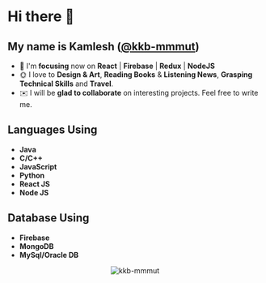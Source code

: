 # Hi there 👋

## My name is Kamlesh ([**@kkb-mmmut**](https://kkb-mmmut.github.io/kamlesh_portfolio/))

- 🎯 I'm **focusing** now on **React** | **Firebase** | **Redux** | **NodeJS**
- 🌞 I love to **Design & Art**, **Reading Books** & **Listening News**, **Grasping Technical Skills** and **Travel**.
- ✉️ I will be **glad to collaborate** on interesting projects. Feel free to write me. 
 
## Languages Using
- **Java**
- **C/C++**
- **JavaScript**
- **Python**
- **React JS**
- **Node JS**
## Database Using
- **Firebase**
- **MongoDB**
- **MySql/Oracle DB**


<p align="center"> <img src="https://komarev.com/ghpvc/?username=kkb-mmmut&label=Profile%20views&color=0e75b6&style=flat" alt="kkb-mmmut" /> </p>

